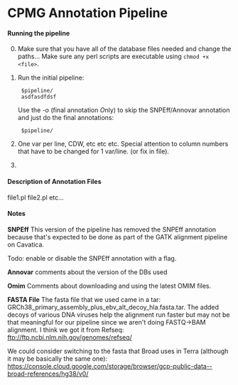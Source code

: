 # CPMG Annotation Pipeline


#### Running the pipeline

0. Make sure that you have all of the database files needed and change the paths...  Make sure any perl scripts are executable using `chmod +x <file>`.
1. Run the initial pipeline:  

        $pipeline/
        asdfasdfdsf

    Use the -o (final annotation *O*nly) to skip the SNPEff/Annovar annotation and just do the final annotations:

        $pipeline/

2. One var per line, CDW, etc etc etc.  Special attention to column numbers that have to be changed for 1 var/line. (or fix in file).

3. 



#### Description of Annotation Files

file1.pl
file2.pl
etc...

#### Notes
**SNPEff**
This version of the pipeline has removed the SNPEff annotation because that's expected to be done as part of the GATK alignment pipeline on Cavatica.

Todo: enable or disable the SNPEff annotation with a flag.

**Annovar**
comments about the version of the DBs used

**Omim**
Comments about downloading and using the latest OMIM files.

**FASTA File**
The fasta file that we used came in a tar: 
GRCh38_primary_assembly_plus_ebv_alt_decoy_hla.fasta.tar. The added decoys of  various DNA viruses help the alignment run faster but may not be that meaningful for our pipeline since we aren't doing FASTQ->BAM alignment.
I think we got it from Refseq: ftp://ftp.ncbi.nlm.nih.gov/genomes/refseq/

We could consider switching to the fasta that Broad uses in Terra (although it may be basically the same one):
https://console.cloud.google.com/storage/browser/gcp-public-data--broad-references/hg38/v0/
